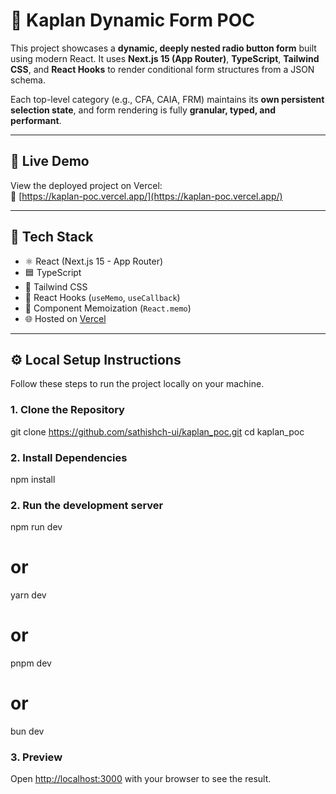 # 📘 Kaplan Dynamic Form POC

This project showcases a **dynamic, deeply nested radio button form** built using modern React. It uses **Next.js 15 (App Router)**, **TypeScript**, **Tailwind CSS**, and **React Hooks** to render conditional form structures from a JSON schema.

Each top-level category (e.g., CFA, CAIA, FRM) maintains its **own persistent selection state**, and form rendering is fully **granular, typed, and performant**.

---

## 🚀 Live Demo

View the deployed project on Vercel:  
🔗 [https://kaplan-poc.vercel.app/](https://kaplan-poc.vercel.app/)

---

## 🧱 Tech Stack

- ⚛️ React (Next.js 15 - App Router)
- 🟦 TypeScript
- 💨 Tailwind CSS
- 🧠 React Hooks (`useMemo`, `useCallback`)
- 🧪 Component Memoization (`React.memo`)
- 🌐 Hosted on [Vercel](https://vercel.com/)

---

## ⚙️ Local Setup Instructions

Follow these steps to run the project locally on your machine.

### 1. Clone the Repository


git clone https://github.com/sathishch-ui/kaplan_poc.git
cd kaplan_poc

### 2. Install Dependencies

npm install

### 2. Run the development server

npm run dev
# or
yarn dev
# or
pnpm dev
# or
bun dev

### 3. Preview

Open [http://localhost:3000](http://localhost:3000) with your browser to see the result.

